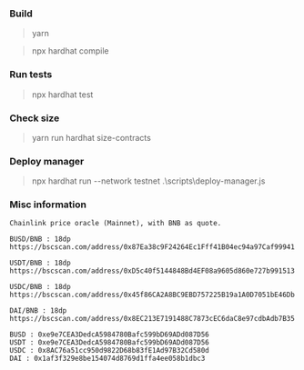 
### Build

> yarn

> npx hardhat compile 

### Run tests

> npx hardhat test


### Check size

> yarn run hardhat size-contracts


### Deploy manager

> npx hardhat run --network testnet .\scripts\deploy-manager.js



### Misc information

    Chainlink price oracle (Mainnet), with BNB as quote.

    BUSD/BNB : 18dp
    https://bscscan.com/address/0x87Ea38c9F24264Ec1Fff41B04ec94a97Caf99941

    USDT/BNB : 18dp
    https://bscscan.com/address/0xD5c40f5144848Bd4EF08a9605d860e727b991513

    USDC/BNB : 18dp
    https://bscscan.com/address/0x45f86CA2A8BC9EBD757225B19a1A0D7051bE46Db

    DAI/BNB : 18dp
    https://bscscan.com/address/0x8EC213E7191488C7873cEC6daC8e97cdbAdb7B35

    BUSD : 0xe9e7CEA3DedcA5984780Bafc599bD69ADd087D56
    USDT : 0xe9e7CEA3DedcA5984780Bafc599bD69ADd087D56
    USDC : 0x8AC76a51cc950d9822D68b83fE1Ad97B32Cd580d
    DAI : 0x1af3f329e8be154074d8769d1ffa4ee058b1dbc3

